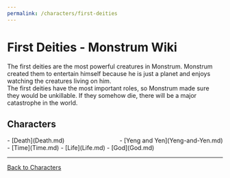 ```yaml
---
permalink: /characters/first-deities
---
```

# First Deities - Monstrum Wiki

The first deities are the most powerful creatures in Monstrum. Monstrum created them to entertain himself because he is just a planet and enjoys watching the creatures living on him.  
The first deities have the most important roles, so Monstrum made sure they would be unkillable. If they somehow die, there will be a major catastrophe in the world.

## Characters
<div style="display: flex; justify-content: space-between;">
  <div>
    - [Death](Death.md)
  </div>
  <div>
    - [Yeng and Yen](Yeng-and-Yen.md)
  </div>
</div>
- [Time](Time.md)
- [Life](Life.md)
- [God](God.md)

---

[Back to Characters](characters.md)

